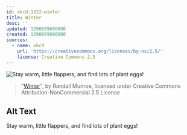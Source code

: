 ```yaml
---
id: xkcd.1322-winter
title: Winter
desc: ''
updated: 1390809600000
created: 1390809600000
sources:
  - name: xkcd
    url: 'https://creativecommons.org/licenses/by-nc/2.5/'
    license: Creative Commons 2.5
---
```

![Stay warm, little flappers, and find lots of plant eggs!](https://imgs.xkcd.com/comics/winter.png)
> "[Winter](https://xkcd.com/1322/)", by Randall Munroe, licensed under Creative Commons Attribution-NonCommercial 2.5 License

## Alt Text
Stay warm, little flappers, and find lots of plant eggs!
